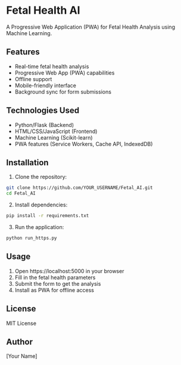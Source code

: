# Fetal Health AI

A Progressive Web Application (PWA) for Fetal Health Analysis using Machine Learning.

## Features

- Real-time fetal health analysis
- Progressive Web App (PWA) capabilities
- Offline support
- Mobile-friendly interface
- Background sync for form submissions

## Technologies Used

- Python/Flask (Backend)
- HTML/CSS/JavaScript (Frontend)
- Machine Learning (Scikit-learn)
- PWA features (Service Workers, Cache API, IndexedDB)

## Installation

1. Clone the repository:
```bash
git clone https://github.com/YOUR_USERNAME/Fetal_AI.git
cd Fetal_AI
```

2. Install dependencies:
```bash
pip install -r requirements.txt
```

3. Run the application:
```bash
python run_https.py
```

## Usage

1. Open https://localhost:5000 in your browser
2. Fill in the fetal health parameters
3. Submit the form to get the analysis
4. Install as PWA for offline access

## License

MIT License

## Author

[Your Name] 